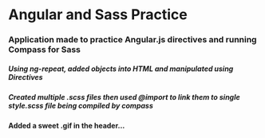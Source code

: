 # Angular and Sass Practice
### Application made to practice Angular.js directives and running Compass for Sass
##### Using ng-repeat, added objects into HTML and manipulated using Directives
##### Created multiple .scss files then used @import to link them to single style.scss file being compiled by compass
#### Added a sweet .gif in the header...

